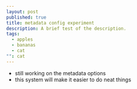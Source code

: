```yaml
---
layout: post
published: true
title: metadata config experiment
description: A brief test of the description.
tags: 
  - apples
  - bananas
  - cat
"": cat
---
```


* still working on the metadata options
* this system will make it easier to do neat things